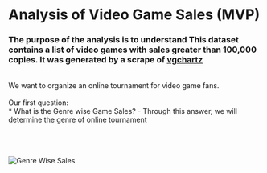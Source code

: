 # Analysis of Video Game Sales (MVP)


### The purpose of the analysis is to understand This dataset contains a list of video games with sales greater than 100,000 copies. It was generated by a scrape of [vgchartz](https://www.vgchartz.com/gamedb/)
<br>
We want to organize an online tournament for video game fans.
<br>
<br>
Our first question:
<br>
* What is the Genre wise Game Sales?
- Through this answer, we will determine the genre of online tournament
<br>
<br>
<br>
<br>







![Genre Wise Sales](https://user-images.githubusercontent.com/91732259/142214569-cd8f0788-efd6-4180-9f5d-63b70af8b8eb.png)
